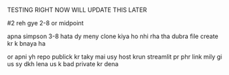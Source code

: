 TESTING RIGHT NOW WILL UPDATE THIS LATER

#2 reh gye 2-8 or midpoint

apna simpson 3-8 hata dy meny clone kiya ho nhi rha tha dubra file create kr k bnaya ha

or apni yh repo publick kr taky mai usy host krun streamlit pr phr link mily gi us sy dkh lena  us k bad private kr dena
